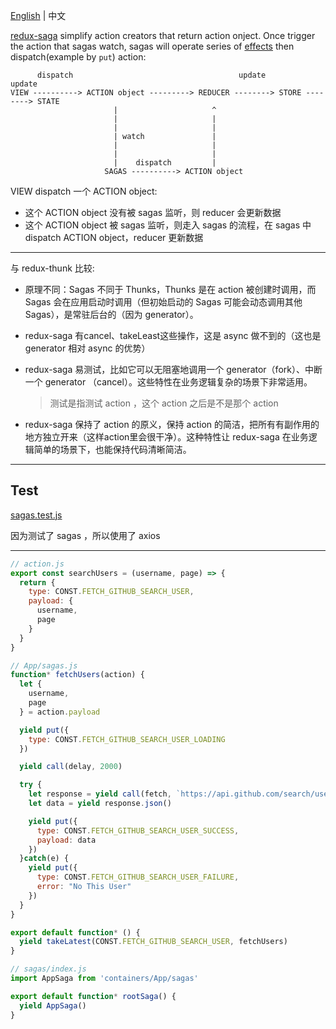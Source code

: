 [English](README.md) | 中文

[redux-saga](https://github.com/redux-saga/redux-saga) simplify action creators that return action onject. Once trigger the action that sagas watch, sagas will operate series of [effects](https://redux-saga.js.org/docs/basics/DeclarativeEffects.html) then dispatch(example by `put`) action:

```
      dispatch                                     update          update
VIEW ----------> ACTION object ---------> REDUCER --------> STORE --------> STATE
                       |                     ^
                       |                     |
                       |                     |
                       | watch               |
                       |                     |
                       |                     |
                       |    dispatch         |
                     SAGAS ----------> ACTION object
```

VIEW dispatch 一个 ACTION object:

* 这个 ACTION object 没有被 sagas 监听，则 reducer 会更新数据
* 这个 ACTION object 被 sagas 监听，则走入 sagas 的流程，在 sagas 中 dispatch ACTION object，reducer 更新数据

*********

与 redux-thunk 比较:

* 原理不同：Sagas 不同于 Thunks，Thunks 是在 action 被创建时调用，而 Sagas 会在应用启动时调用（但初始启动的 Sagas 可能会动态调用其他 Sagas），是常驻后台的（因为 generator）。

* redux-saga 有cancel、takeLeast这些操作，这是 async 做不到的（这也是 generator 相对 async 的优势）

* redux-saga 易测试，比如它可以无阻塞地调用一个 generator（fork）、中断一个 generator （cancel）。这些特性在业务逻辑复杂的场景下非常适用。

    > 测试是指测试 action ，这个 action 之后是不是那个 action

* redux-saga 保持了 action 的原义，保持 action 的简洁，把所有有副作用的地方独立开来（这样action里会很干净）。这种特性让 redux-saga 在业务逻辑简单的场景下，也能保持代码清晰简洁。

*********

## Test

[sagas.test.js](src/containers/App/sagas.test.js)

因为测试了 sagas ，所以使用了 axios

*********

```js
// action.js
export const searchUsers = (username, page) => {
  return {
    type: CONST.FETCH_GITHUB_SEARCH_USER,
    payload: {
      username,
      page
    }
  }
}
```

```js
// App/sagas.js
function* fetchUsers(action) {
  let {
    username,
    page
  } = action.payload

  yield put({
    type: CONST.FETCH_GITHUB_SEARCH_USER_LOADING
  })

  yield call(delay, 2000)

  try {
    let response = yield call(fetch, `https://api.github.com/search/users?q=${username}&page=${page}`)
    let data = yield response.json()

    yield put({
      type: CONST.FETCH_GITHUB_SEARCH_USER_SUCCESS,
      payload: data
    })
  }catch(e) {
    yield put({
      type: CONST.FETCH_GITHUB_SEARCH_USER_FAILURE,
      error: "No This User"
    })
  }
}

export default function* () {
  yield takeLatest(CONST.FETCH_GITHUB_SEARCH_USER, fetchUsers)
}
```

```js
// sagas/index.js
import AppSaga from 'containers/App/sagas'

export default function* rootSaga() {
  yield AppSaga()
}
```